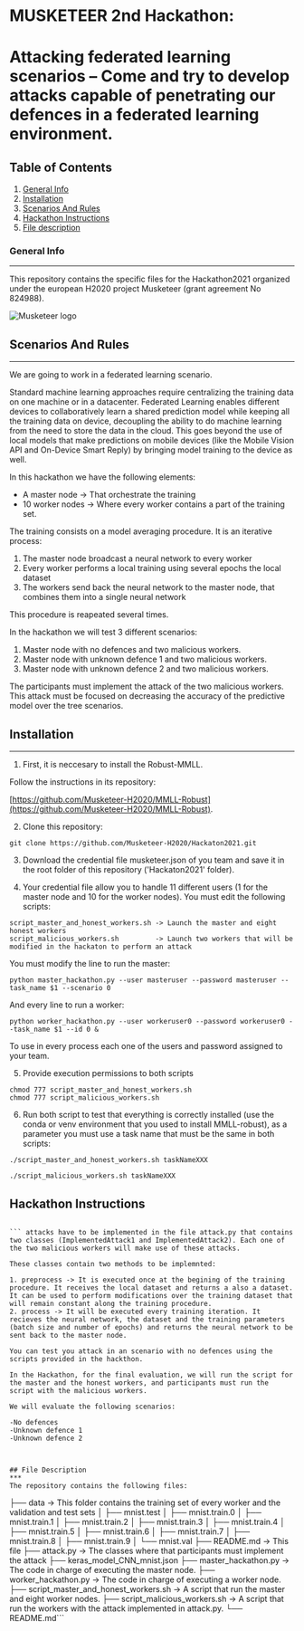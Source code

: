 MUSKETEER 2nd Hackathon:
========================

# Attacking federated learning scenarios – Come and try to develop attacks capable of penetrating our defences in a federated learning environment.

## Table of Contents
1. [General Info](#general-info)
2. [Installation](#installation)
2. [Scenarios And Rules](#scenarios-and-rules)
4. [Hackathon Instructions](#hackathon-instructions)
3. [File description](#file-description)

### General Info
***
This repository contains the specific files for the Hackathon2021 organized under the european H2020 project Musketeer (grant agreement No 824988).

![Musketeer logo](https://i2.wp.com/musketeer.eu/wp-content/uploads/2019/02/cropped-MUSKETEER_logo_RGB_2.jpg?w=600&ssl=1)

## Scenarios And Rules
***

We are going to work in a federated learning scenario.

Standard machine learning approaches require centralizing the training data on one machine or in a datacenter. Federated Learning enables different devices to collaboratively learn a shared prediction model while keeping all the training data on device, decoupling the ability to do machine learning from the need to store the data in the cloud. This goes beyond the use of local models that make predictions on mobile devices (like the Mobile Vision API and On-Device Smart Reply) by bringing model training to the device as well.

In this hackathon we have the following elements:

- A master node -> That orchestrate the training
- 10 worker nodes -> Where every worker contains a part of the training set.

The training consists on a model averaging procedure. It is an iterative process:

1. The master node broadcast a neural network to every worker
2. Every worker performs a local training using several epochs the local dataset
3. The workers send back the neural network to the master node, that combines them into a single neural network

This procedure is reapeated several times.

In the hackathon we will test 3 different scenarios:

1. Master node with no defences and two malicious workers.
2. Master node with unknown defence 1 and two malicious workers.
3. Master node with unknown defence 2 and two malicious workers.

The participants must implement the attack of the two malicious workers. This attack must be focused on decreasing the accuracy of the predictive model over the tree scenarios. 


## Installation
***

1. First, it is neccesary to install the Robust-MMLL. 

Follow the instructions in its repository:

[https://github.com/Musketeer-H2020/MMLL-Robust](https://github.com/Musketeer-H2020/MMLL-Robust).

2. Clone this repository:

```
git clone https://github.com/Musketeer-H2020/Hackaton2021.git
```

3. Download the credential file musketeer.json of you team and save it in the root folder of this repository ('Hackaton2021' folder).


4. Your credential file allow you to handle 11 different users (1 for the master node and 10 for the worker nodes). You must edit the following scripts:

```
script_master_and_honest_workers.sh -> Launch the master and eight honest workers
script_malicious_workers.sh         -> Launch two workers that will be modified in the hackaton to perform an attack
```

You must modify the line to run the master:

```
python master_hackathon.py --user masteruser --password masteruser --task_name $1 --scenario 0
```

And every line to run a worker:

```
python worker_hackathon.py --user workeruser0 --password workeruser0 --task_name $1 --id 0 &
```

To use in every process each one of the users and password assigned to your team.

5. Provide execution permissions to both scripts

```
chmod 777 script_master_and_honest_workers.sh
chmod 777 script_malicious_workers.sh
```

6. Run both script to test that everything is correctly installed (use the conda or venv environment that you used to install MMLL-robust), as a parameter you must use a task name that must be the same in both scripts:

```
./script_master_and_honest_workers.sh taskNameXXX
```

```
./script_malicious_workers.sh taskNameXXX
```

## Hackathon Instructions
```

``` attacks have to be implemented in the file attack.py that contains two classes (ImplementedAttack1 and ImplementedAttack2). Each one of the two malicious workers will make use of these attacks.

These classes contain two methods to be implemnted:

1. preprocess -> It is executed once at the begining of the training procedure. It receives the local dataset and returns a also a dataset. It can be used to perform modifications over the training dataset that will remain constant along the training procedure.
2. process -> It will be executed every training iteration. It recieves the neural network, the dataset and the training parameters (batch size and number of epochs) and returns the neural network to be sent back to the master node.

You can test you attack in an scenario with no defences using the scripts provided in the hackthon.

In the Hackathon, for the final evaluation, we will run the script for the master and the honest workers, and participants must run the script with the malicious workers.

We will evaluate the following scenarios:

-No defences
-Unknown defence 1
-Unknown defence 2



## File Description
***
The repository contains the following files:
```
├── data -> This folder contains the training set of every worker and the validation and test sets
│   ├── mnist.test
│   ├── mnist.train.0
│   ├── mnist.train.1
│   ├── mnist.train.2
│   ├── mnist.train.3
│   ├── mnist.train.4
│   ├── mnist.train.5
│   ├── mnist.train.6
│   ├── mnist.train.7
│   ├── mnist.train.8
│   ├── mnist.train.9
│   └── mnist.val
├── README.md -> This file
├── attack.py -> The classes where that participants must implement the attack
├── keras_model_CNN_mnist.json
├── master_hackathon.py -> The code in charge of executing the master node.
├── worker_hackathon.py -> The code in charge of executing a worker node.
├── script_master_and_honest_workers.sh -> A script that run the master and eight worker nodes.
├── script_malicious_workers.sh -> A script that run the workers with the attack implemented in attack.py.
└── README.md```


